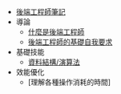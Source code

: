 * [後端工程師筆記](/)
* 導論
  * [什麼是後端工程師](introduction.md)
  * [後端工程師的基礎自我要求](basic_requirements.md)
* 基礎技能
  * [資料結構/演算法](data_structures_and_algorithms/)
* 效能優化
  * [理解各種操作消耗的時間]